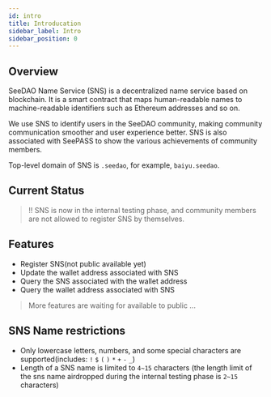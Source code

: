 ```yaml
---
id: intro
title: Introducation
sidebar_label: Intro
sidebar_position: 0
---
```


## Overview

SeeDAO Name Service (SNS) is a decentralized name service based on blockchain. It is a smart contract that maps human-readable names to machine-readable identifiers such as Ethereum addresses and so on.

We use SNS to identify users in the SeeDAO community, making community communication smoother and user experience better. SNS is also associated with SeePASS to show the various achievements of community members.

Top-level domain of SNS is `.seedao`, for example, `baiyu.seedao`.

## Current Status

> !! SNS is now in the internal testing phase, and community members are not allowed to register SNS by themselves.

## Features

* Register SNS(not public available yet)
* Update the wallet address associated with SNS
* Query the SNS associated with the wallet address
* Query the wallet address associated with SNS

> More features are waiting for available to public ...

## SNS Name restrictions

* Only lowercase letters, numbers, and some special characters are supported(includes: `!` `$` `(` `)` `*` `+` `-` `_`)
* Length of a SNS name is limited to `4~15` characters (the length limit of the sns name airdropped during the internal testing phase is `2~15` characters)
